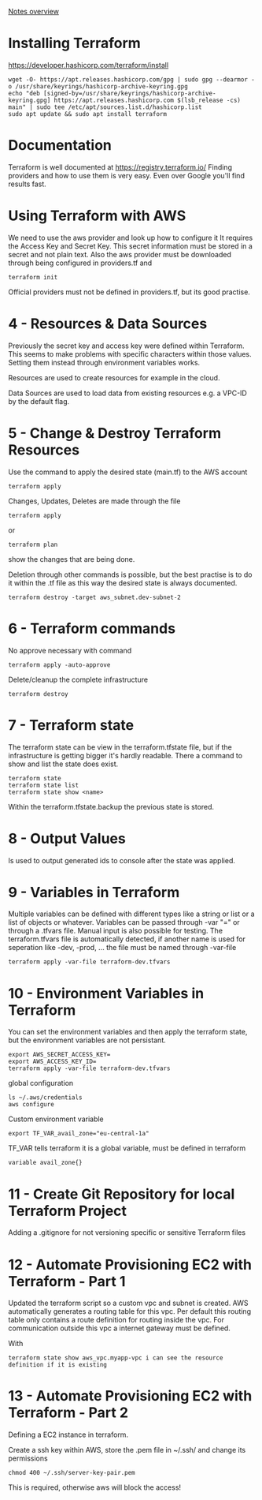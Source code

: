 [Notes overview](../README.md)

# Installing Terraform

https://developer.hashicorp.com/terraform/install

    wget -O- https://apt.releases.hashicorp.com/gpg | sudo gpg --dearmor -o /usr/share/keyrings/hashicorp-archive-keyring.gpg
    echo "deb [signed-by=/usr/share/keyrings/hashicorp-archive-keyring.gpg] https://apt.releases.hashicorp.com $(lsb_release -cs) main" | sudo tee /etc/apt/sources.list.d/hashicorp.list
    sudo apt update && sudo apt install terraform

# Documentation

Terraform is well documented at https://registry.terraform.io/
Finding providers and how to use them is very easy. Even over Google you'll find results fast.

# Using Terraform with AWS

We need to use the aws provider and look up how to configure it
It requires the Access Key and Secret Key. This secret information must be stored in a secret and not plain text.
Also the aws provider must be downloaded through being configured in providers.tf and 

    terraform init

Official providers must not be defined in providers.tf, but its good practise.



# 4 - Resources & Data Sources

Previously the secret key and access key were defined within Terraform.
This seems to make problems with specific characters within those values.
Setting them instead through environment variables works.

Resources are used to create resources for example in the cloud.

Data Sources are used to load data from existing resources e.g. a VPC-ID by the default flag.

# 5 - Change & Destroy Terraform Resources

Use the command to apply the desired state (main.tf) to the AWS account

    terraform apply

Changes, Updates, Deletes are made through the file

    terraform apply

or

    terraform plan

show the changes that are being done.

Deletion through other commands is possible, but the best practise is to do it within the .tf file as this way the desired state is always documented.

    terraform destroy -target aws_subnet.dev-subnet-2

# 6 - Terraform commands

No approve necessary with command

    terraform apply -auto-approve

Delete/cleanup the complete infrastructure
    
    terraform destroy

# 7 - Terraform state

The terraform state can be view in the terraform.tfstate file, but if the infrastructure is getting bigger it's hardly readable.
There a command to show and list the state does exist.

    terraform state
    terraform state list
    terraform state show <name>

Within the terraform.tfstate.backup the previous state is stored.

# 8 - Output Values

Is used to output generated ids to console after the state was applied.

# 9 - Variables in Terraform

Multiple variables can be defined with different types like a string or list or a list of objects or whatever.
Variables can be passed through -var "<varname>=<varvalue>" or through a .tfvars file. Manual input is also possible for testing.
The terraform.tfvars file is automatically detected, if another name is used for seperation like -dev, -prod, ... the file must be named through -var-file 

    terraform apply -var-file terraform-dev.tfvars

# 10 - Environment Variables in Terraform

You can set the environment variables and then apply the terraform state, but the environment variables are not persistant.

    export AWS_SECRET_ACCESS_KEY=
    export AWS_ACCESS_KEY_ID=
    terraform apply -var-file terraform-dev.tfvars

global configuration

    ls ~/.aws/credentials
    aws configure

Custom environment variable

    export TF_VAR_avail_zone="eu-central-1a"

TF_VAR tells terraform it is a global variable, must be defined in terraform

    variable avail_zone{}

# 11 - Create Git Repository for local Terraform Project

Adding a .gitignore for not versioning specific or sensitive Terraform files

# 12 - Automate Provisioning EC2 with Terraform - Part 1

Updated the terraform script so a custom vpc and subnet is created.
AWS automatically generates a routing table for this vpc. Per default this routing table only contains a route definition for routing inside the vpc.
For communication outside this vpc a internet gateway must be defined.

With

    terraform state show aws_vpc.myapp-vpc i can see the resource definition if it is existing

# 13 - Automate Provisioning EC2 with Terraform - Part 2

Defining a EC2 instance in terraform.

Create a ssh key within AWS, store the .pem file in ~/.ssh/ and change its permissions

    chmod 400 ~/.ssh/server-key-pair.pem

This is required, otherwise aws will block the access!